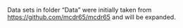 Data sets in folder “Data” were initially taken from https://github.com/mcdr65/mcdr65 and will be expanded.
